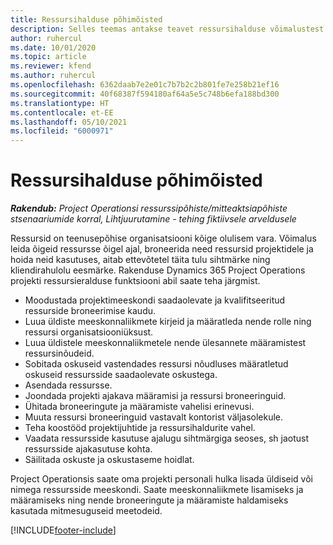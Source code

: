 ```yaml
---
title: Ressursihalduse põhimõisted
description: Selles teemas antakse teavet ressursihalduse võimalustest Microsoft Dynamics Project Operationsis.
author: ruhercul
ms.date: 10/01/2020
ms.topic: article
ms.reviewer: kfend
ms.author: ruhercul
ms.openlocfilehash: 6362daab7e2e01c7b7b2c2b801fe7e258b21ef16
ms.sourcegitcommit: 40f68387f594180af64a5e5c748b6efa188bd300
ms.translationtype: HT
ms.contentlocale: et-EE
ms.lasthandoff: 05/10/2021
ms.locfileid: "6000971"
---
```

# <a name="resource-management-key-concepts"></a>Ressursihalduse põhimõisted

_**Rakendub:** Project Operationsi ressurssipõhiste/mitteaktsiapõhiste stsenaariumide korral,  Lihtjuurutamine - tehing fiktiivsele arveldusele_

Ressursid on teenusepõhise organisatsiooni kõige olulisem vara. Võimalus leida õigeid ressursse õigel ajal, broneerida need ressursid projektidele ja hoida neid kasutuses, aitab ettevõtetel täita tulu sihtmärke ning kliendirahulolu eesmärke. Rakenduse Dynamics 365 Project Operations projekti ressursieralduse funktsiooni abil saate teha järgmist.

- Moodustada projektimeeskondi saadaolevate ja kvalifitseeritud ressurside broneerimise kaudu.
- Luua üldiste meeskonnaliikmete kirjeid ja määratleda nende rolle ning ressursi organisatsiooniüksust.
- Luua üldistele meeskonnaliikmetele nende ülesannete määramistest ressursinõudeid.
- Sobitada oskuseid vastendades ressursi nõudluses määratletud oskuseid ressursside saadaolevate oskustega.
- Asendada ressursse.
- Joondada projekti ajakava määramisi ja ressursi broneeringuid.
- Ühitada broneeringute ja määramiste vahelisi erinevusi.
- Muuta ressursi broneeringuid vastavalt kontorist väljasolekule.
- Teha koostööd projektijuhtide ja ressursihaldurite vahel.
- Vaadata ressursside kasutuse ajalugu sihtmärgiga seoses, sh jaotust ressursside ajakasutuse kohta.
- Säilitada oskuste ja oskustaseme hoidlat.


Project Operationsis saate oma projekti personali hulka lisada üldiseid või nimega ressursside meeskondi. Saate meeskonnaliikmete lisamiseks ja määramiseks ning nende broneeringute ja määramiste haldamiseks kasutada mitmesuguseid meetodeid. 


[!INCLUDE[footer-include](../includes/footer-banner.md)]